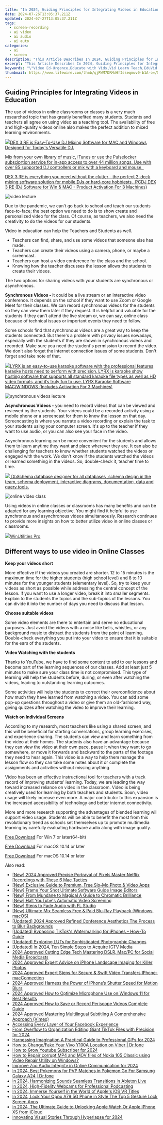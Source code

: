 ```yaml
---
title: "In 2024, Guiding Principles for Integrating Videos in Education"
date: 2024-07-26T13:05:37.211Z
updated: 2024-07-27T13:05:37.211Z
tags: 
  - screen-recording
  - ai video
  - ai audio
  - ai auto
categories: 
  - ai
  - screen
description: "This Article Describes In 2024, Guiding Principles for Integrating Videos in Education"
excerpt: "This Article Describes In 2024, Guiding Principles for Integrating Videos in Education"
keywords: "\"Video Ed-Urgence,Educate with Vids,Vid Learn Teach,EduVid Integration,Video in ScholEd,Engage Via Videos,Ed-Tech Vids Principle\""
thumbnail: https://www.lifewire.com/thmb/qjRWM7DRMdHfIsseqmuv0-b1A-o=/540x405/filters:no_upscale():max_bytes(150000):strip_icc()/how-to-use-snapchat-on-pc-4767698-1-a14b86d746ee44529edd153a71dd16fa.jpg
---
```


## Guiding Principles for Integrating Videos in Education

The use of videos in online classrooms or classes is a very much researched topic that has greatly benefited many students. Students and teachers all agree on using video as a teaching tool. The availability of free and high-quality videos online also makes the perfect addition to mixed learning environments.

<!-- affiliate ads begin -->
<a href="https://shop.pcdj.com/order/checkout.php?PRODS=4698827&QTY=1&AFFILIATE=108875&CART=1"> <img src="https://secure.avangate.com/images/merchant/47f4b6321e9fd8e8f7326a6adc1a7c1e/products/dex3REpage-newmainscreenshot.png" border="0">DEX 3 RE is Easy-To-Use DJ Mixing Software for MAC and Windows Designed for Today's Versatile DJ. 

 Mix from your own library of music, iTunes or use the Pulselocker subsciprtion service for in-app access to over 44 million songs. Use with over 85 supported DJ controllers or mix with a keyboard and mouse.  

 DEX 3 RE is everything you need without the clutter - the perfect 2-deck mixing software solution for mobile DJs or hard-core hobbiests.  
 PCDJ DEX 3 RE (DJ Software for Win & MAC - Product Activation For 3 Machines)</a>
<!-- affiliate ads end -->
![video lecture](https://images.wondershare.com/filmora/article-images/2022/07/video-lecture.jpg)

Due to the pandemic, we can't go back to school and teach our students face-to-face; the best option we need to do is to show create and personalized video for the class. Of course, as teachers, we also need the creativity to do the videos for our students.

Video in education can help the Teachers and Students as well.

* Teachers can find, share, and use some videos that someone else has made.
* Teachers can create their videos using a camera, phone, or maybe a screencast.
* Teachers can host a video conference for the class and the school.
* Knowing how the teacher discusses the lesson allows the students to create their videos.

The two options for sharing videos with your students are synchronous or asynchronous.

**Synchronous Videos -** it could be a live stream or an interactive video conference. It depends on the school if they want to use Zoom or Google Meet for their classes. We can record synchronous videos for the students so they can view them later if they request. It is helpful and valuable for the students if they can't attend the live stream or, we can say, online class because of technical issues or important events they need to follow.

Some schools find that synchronous videos are a great way to keep the students connected. But there's a problem with privacy issues nowadays, especially with the students if they are shown in synchronous videos and recorded. Make sure you need the student's permission to record the video. We don't also forget the internet connection issues of some students. Don't forget and take note of that.

<!-- affiliate ads begin -->
<a href="https://shop.pcdj.com/order/checkout.php?PRODS=4698998&QTY=1&AFFILIATE=108875&CART=1"> <img src="https://secure.avangate.com/images/merchant/47f4b6321e9fd8e8f7326a6adc1a7c1e/products/MacBook_Pro_lyrx-withsinger-tv.png" border="0">LYRX is an easy-to-use karaoke software with the professional features karaoke hosts need to perform with precision. LYRX is karaoke show hosting software that supports all standard karaoke file types as well as HD video formats, and it’s truly fun to use. 
LYRX Karaoke Software MAC/WINDOWS (Includes Activation For 3 Machines)</a>
<!-- affiliate ads end -->
![synchronous videos lecture](https://images.wondershare.com/filmora/article-images/2022/07/synchronous-videos-lecture.jpg)

**Asynchronous Videos -** you need to record videos that can be viewed and reviewed by the students. Your videos could be a recorded activity using a mobile phone or a screencast for them to know the lesson on that day. Screencasting is where you narrate a video recording or explain the task to your students using your computer screen. It's up to the teacher if they want to use audio, or you can also see your face in the video.

Asynchronous learning can be more convenient for the students and allows them to learn anytime they want and place wherever they are. It can also be challenging for teachers to know whether students watched the videos or engaged with the work. We don't know if the students watched the videos or learned something in the videos. So, double-check it, teacher time to time.

<!-- affiliate ads begin -->
<a href="https://shop.dbschema.com/order/checkout.php?PRODS=19867419&QTY=1&AFFILIATE=108875&CART=1"> <img src="https://secure.avangate.com/images/merchant/176b22bab4e94a28619ca2433b2ef241/products/1_icon256.png" border="0">
DbSchema database designer for all databases, schema design in the team, schema deployment, interactive diagrams, documentation, data and query tools. </a>
<!-- affiliate ads end -->
![online video class](https://images.wondershare.com/filmora/article-images/2022/07/online-video-class.jpg)

Using videos in online classes or classrooms has many benefits and can be adapted for any learning objective. You might find it helpful to use synchronous and asynchronous videos simultaneously. Research continues to provide more insights on how to better utilize video in online classes or classrooms.

<!-- affiliate ads begin -->
<a href="https://secure.2checkout.com/order/checkout.php?PRODS=4665597&QTY=1&AFFILIATE=108875&CART=1"><img src="https://www.pcclean.io/wp-content/uploads/2018/03/winutilities-box-130521.png" border="0">WinUtilities Pro</a>
<!-- affiliate ads end -->
## Different ways to use video in Online Classes

**Keep your videos short**

More effective if the videos you created are shorter. 12 to 15 minutes is the maximum time for the higher students (high school level) and 8 to 10 minutes for the younger students (elementary level). So, try to keep your videos as short as possible while addressing the central concept of the lesson. If you want to use a longer video, break it into smaller segments. Explain to the students the topics and the sub-topics of the lessons. You can divide it into the number of days you need to discuss that lesson.

**Choose suitable videos**

Some video elements are there to entertain and serve no educational purposes. Just avoid the videos with a noise like bells, whistles, or any background music to distract the students from the point of learning. Double-check everything you put into your video to ensure that it is suitable for the ears of the students.

**Video Watching with the students**

Thanks to YouTube, we have to find some content to add to our lessons and become part of the learning sequences of our classes. Add at least just 5 minutes to make sure your class time is not compromised. This type of learning will help the students before, during, or even after watching the videos, leading to outstanding learning outcomes.

Some activities will help the students to correct their overconfidence about how much they have learned from watching a video. You can add some pop-up questions throughout a video or give them an old-fashioned way, giving quizzes after watching the video to improve their learning.

**Watch on Individual Screens**

According to my research, most teachers like using a shared screen, and this will be beneficial for starting conversations, group learning exercises, and experience sharing. The students can view and learn something from the video at their homes. The students also have an advantage because they can view the video at their own pace, pause it when they want to go somewhere, or move it forwards and backward to the parts of the footage they need to hear again. This video is a way to help them manage the lesson flow so they can take some notes about it or complete the assignments and activities without missing anything.

Video has been an effective instructional tool for teachers with a track record of improving students' learning. Today, we are leading the way toward increased reliance on video in the classroom. Video is being creatively used for learning by both teachers and students. Soon, video usage will likely increase even more. A major contributor to this expansion is the increased accessibility of technology and better internet connectivity.

More and more research supporting the advantages of blended learning will support video usage. Students will be able to benefit the most from this revolutionary trend as schools set themselves up to promote multimedia learning by carefully evaluating hardware audio along with image quality.

[Free Download](https://tools.techidaily.com/wondershare/filmora/download/) For Win 7 or later(64-bit)

[Free Download](https://tools.techidaily.com/wondershare/filmora/download/) For macOS 10.14 or later

[Free Download](https://tools.techidaily.com/wondershare/filmora/download/) For macOS 10.14 or later

<ins class="adsbygoogle"
     style="display:block"
     data-ad-format="autorelaxed"
     data-ad-client="ca-pub-7571918770474297"
     data-ad-slot="1223367746"></ins>

<ins class="adsbygoogle"
     style="display:block"
     data-ad-format="autorelaxed"
     data-ad-client="ca-pub-7571918770474297"
     data-ad-slot="1223367746"></ins>



<ins class="adsbygoogle"
     style="display:block"
     data-ad-client="ca-pub-7571918770474297"
     data-ad-slot="8358498916"
     data-ad-format="auto"
     data-full-width-responsive="true"></ins>





<span class="atpl-alsoreadstyle">Also read:</span>
<div><ul>
<li><a href="https://video-capture.techidaily.com/new-2024-approved-precise-portrayal-of-pixels-master-netflix-recordings-with-these-6-mac-tactics/"><u>[New] 2024 Approved  Precise Portrayal of Pixels  Master Netflix Recordings with These 6 Mac Tactics</u></a></li>
<li><a href="https://some-techniques.techidaily.com/new-exclusive-guide-to-premium-free-slo-mo-photo-and-video-apps/"><u>[New] Exclusive Guide to Premium, Free Slo-Mo Photo & Video Apps</u></a></li>
<li><a href="https://some-techniques.techidaily.com/new-frame-your-shot-ultimate-software-guide-image-editors/"><u>[New] Frame Your Shot  Ultimate Software Guide Image Editors</u></a></li>
<li><a href="https://some-techniques.techidaily.com/new-from-mundane-to-magical-a-guide-to-chromatic-brilliance/"><u>[New] From Mundane to Magical  A Guide to Chromatic Brilliance</u></a></li>
<li><a href="https://some-techniques.techidaily.com/new-halt-youtubes-automatic-video-screening/"><u>[New] Halt YouTube's Automatic Video Screening</u></a></li>
<li><a href="https://some-techniques.techidaily.com/new-steps-to-fade-audio-with-fl-studio/"><u>[New] Steps to Fade Audio with FL Studio</u></a></li>
<li><a href="https://vp-tips.techidaily.com/new-ultimate-mix-seamless-free-and-paid-blu-ray-playback-windows-macos/"><u>[New] Ultimate Mix  Seamless Free & Paid Blu-Ray Playback (Windows, macOS)</u></a></li>
<li><a href="https://screen-sharing-recording.techidaily.com/updated-2024-approved-refined-conference-aesthetics-the-process-to-blur-backgrounds/"><u>[Updated] 2024 Approved  Refined Conference Aesthetics  The Process to Blur Backgrounds</u></a></li>
<li><a href="https://tiktok-clips.techidaily.com/updated-bypassing-tiktoks-watermarking-for-iphones-how-to-guide/"><u>[Updated] Bypassing TikTok's Watermarking for iPhones – How-To Guide</u></a></li>
<li><a href="https://some-techniques.techidaily.com/updated-exploring-luts-for-sophisticated-photographic-changes/"><u>[Updated] Exploring LUTs for Sophisticated Photographic Changes</u></a></li>
<li><a href="https://instagram-video-recordings.techidaily.com/updated-in-2024-ten-simple-steps-to-acquire-igtv-media/"><u>[Updated] In 2024, Ten Simple Steps to Acquire IGTV Media</u></a></li>
<li><a href="https://facebook-video-recording.techidaily.com/2024-approved-cutting-edge-tech-mastering-dslr-macpc-for-social-media-broadcasts/"><u>2024 Approved  Cutting Edge Tech  Mastering DSLR, Mac/PC for Social Media Broadcasts</u></a></li>
<li><a href="https://some-techniques.techidaily.com/2024-approved-expert-advice-on-iphone-landscape-imaging-for-killer-photos/"><u>2024 Approved  Expert Advice on iPhone Landscape Imaging for Killer Photos</u></a></li>
<li><a href="https://some-techniques.techidaily.com/2024-approved-expert-steps-for-secure-and-swift-video-transfers-iphone-macconnection/"><u>2024 Approved  Expert Steps for Secure & Swift Video Transfers  IPhone-macConnection</u></a></li>
<li><a href="https://some-techniques.techidaily.com/2024-approved-harness-the-power-of-iphones-shutter-speed-for-motion-blurs/"><u>2024 Approved  Harness the Power of iPhone’s Shutter Speed for Motion Blurs</u></a></li>
<li><a href="https://some-techniques.techidaily.com/2024-approved-how-to-optimize-microphone-use-on-windows-11-for-best-results/"><u>2024 Approved  How to Optimize Microphone Use on Windows 11 for Best Results</u></a></li>
<li><a href="https://some-techniques.techidaily.com/2024-approved-how-to-save-or-record-periscope-videos-complete-guide/"><u>2024 Approved  How to Save or Record Periscope Videos  Complete Guide</u></a></li>
<li><a href="https://vimeo-videos.techidaily.com/2024-approved-mastering-multilingual-subtitling-a-comprehensive-approach-vimeo/"><u>2024 Approved  Mastering Multilingual Subtitling  A Comprehensive Approach (Vimeo)</u></a></li>
<li><a href="https://facebook.techidaily.com/accessing-every-layer-of-your-facebook-experience/"><u>Accessing Every Layer of Your Facebook Experience</u></a></li>
<li><a href="https://some-techniques.techidaily.com/from-overflow-to-organization-editing-giant-tiktok-files-with-precision-for-2024/"><u>From Overflow to Organization  Editing Giant TikTok Files with Precision for 2024</u></a></li>
<li><a href="https://some-techniques.techidaily.com/harnessing-imagination-a-practical-guide-to-professional-gifs-for-2024/"><u>Harnessing Imagination  A Practical Guide to Professional GIFs for 2024</u></a></li>
<li><a href="https://location-social.techidaily.com/how-to-changefake-your-vivo-y100a-location-on-viber-drfone-by-drfone-virtual-android/"><u>How to Change/Fake Your Vivo Y100A Location on Viber | Dr.fone</u></a></li>
<li><a href="https://some-techniques.techidaily.com/how-to-grow-youtube-subscriber-for-2024/"><u>How to Grow Youtube Subscriber for 2024</u></a></li>
<li><a href="https://blog-min.techidaily.com/how-to-repair-corrupt-mp4-and-mov-files-of-nokia-105-classic-using-video-repair-utility-on-windows-by-stellar-video-repair-mobile-video-repair/"><u>How to Repair corrupt MP4 and MOV files of Nokia 105 Classic using Video Repair Utility on Windows?</u></a></li>
<li><a href="https://some-techniques.techidaily.com/improve-zoo-audio-integrity-in-online-communication-for-2024/"><u>Improve Zoo Audio Integrity in Online Communication for 2024</u></a></li>
<li><a href="https://change-location.techidaily.com/in-2024-best-pokemons-for-pvp-matches-in-pokemon-go-for-samsung-galaxy-a24-drfone-by-drfone-virtual-android/"><u>In 2024, Best Pokemons for PVP Matches in Pokemon Go For Samsung Galaxy A24 | Dr.fone</u></a></li>
<li><a href="https://some-techniques.techidaily.com/in-2024-harmonizing-sounds-seamless-transitions-in-ableton-live/"><u>In 2024, Harmonizing Sounds  Seamless Transitions in Ableton Live</u></a></li>
<li><a href="https://some-techniques.techidaily.com/in-2024-high-fidelity-webcams-for-professional-podcasting/"><u>In 2024, High-Fidelity Webcams for Professional Podcasting</u></a></li>
<li><a href="https://some-techniques.techidaily.com/in-2024-immerse-yourself-in-the-world-of-apples-ios-vr-titles/"><u>In 2024, Immerse Yourself in the World of Apple's iOS VR Titles</u></a></li>
<li><a href="https://android-unlock.techidaily.com/in-2024-lock-your-oppo-a79-5g-phone-in-style-the-top-5-gesture-lock-screen-apps-by-drfone-android/"><u>In 2024, Lock Your Oppo A79 5G Phone in Style The Top 5 Gesture Lock Screen Apps</u></a></li>
<li><a href="https://activate-lock.techidaily.com/in-2024-the-ultimate-guide-to-unlocking-apple-watch-or-apple-iphone-xs-from-icloud-by-drfone-ios/"><u>In 2024, The Ultimate Guide to Unlocking Apple Watch Or Apple iPhone XS from iCloud</u></a></li>
<li><a href="https://some-techniques.techidaily.com/innovating-visual-stories-through-hyperlapse-for-2024/"><u>Innovating Visual Stories Through Hyperlapse for 2024</u></a></li>
</ul></div>
